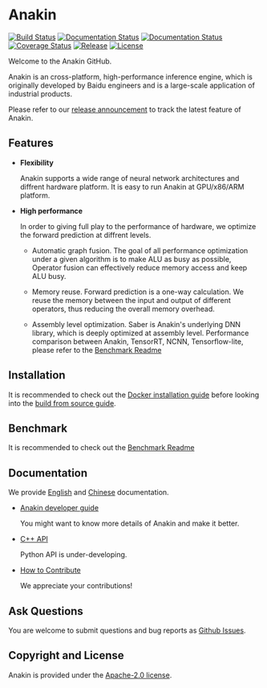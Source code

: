 # Anakin


[![Build Status]()]()
[![Documentation Status](https://img.shields.io/badge/docs-latest-brightgreen.svg?style=flat)]()
[![Documentation Status](https://img.shields.io/badge/中文文档-最新-brightgreen.svg)]()
[![Coverage Status]()]()
[![Release](https://img.shields.io/github/release/PaddlePaddle/Paddle.svg)]()
[![License](https://img.shields.io/badge/license-Apache%202-blue.svg)](LICENSE)


Welcome to the Anakin GitHub.

Anakin is an cross-platform, high-performance inference engine, which is originally
developed by Baidu engineers and is a large-scale application of industrial products.

Please refer to our [release announcement]() to track the latest feature of Anakin.

## Features

- **Flexibility**

    Anakin supports a wide range of neural network architectures and
    diffrent hardware platform. It is easy to run Anakin at GPU/x86/ARM platform.

-  **High performance**

    In order to giving full play to the performance of hardware, we optimize the
    forward prediction at diffrent levels.
      - Automatic graph fusion. The goal of all performance optimization under a 
      given algorithm is to make ALU as busy as possible, Operator fusion 
      can effectively reduce memory access and keep ALU busy.
      
      - Memory reuse. Forward prediction is a one-way calculation. We reuse 
      the memory between the input and output of different operators, thus 
      reducing the overall memory overhead.

      - Assembly level optimization. Saber is Anakin's underlying DNN library, which
      is deeply optimized at assembly level. Performance comparison between Anakin, 
      TensorRT, NCNN, Tensorflow-lite, please refer to the [Benchmark Readme]()



## Installation

It is recommended to check out the
[Docker installation guide]()
before looking into the
[build from source guide]().

## Benchmark
It is recommended to check out the [Benchmark Readme]()

## Documentation

We provide [English]() and
[Chinese]() documentation.

- [Anakin developer guide]()

  You might want to know more details of Anakin and make it better.

- [C++ API]()

   Python API is under-developing.

- [How to Contribute]()

   We appreciate your contributions!


## Ask Questions

You are welcome to submit questions and bug reports as [Github Issues]().

## Copyright and License
Anakin is provided under the [Apache-2.0 license](LICENSE).

